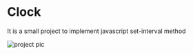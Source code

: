 # Clock
It is a small project to implement javascript set-interval method

![project pic](https://user-images.githubusercontent.com/42846406/133053245-229bf02d-d2ee-41ea-99cd-80e7e364f357.png)
